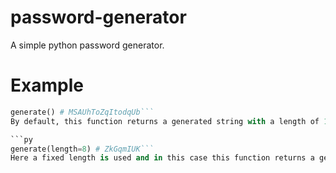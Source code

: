 # password-generator
A simple python password generator.

# Example
```py
generate() # MSAUhToZqItodqUb```
By default, this function returns a generated string with a length of 16 characters.

```py
generate(length=8) # ZkGqmIUK```
Here a fixed length is used and in this case this function returns a generated string of length 8 characters.

